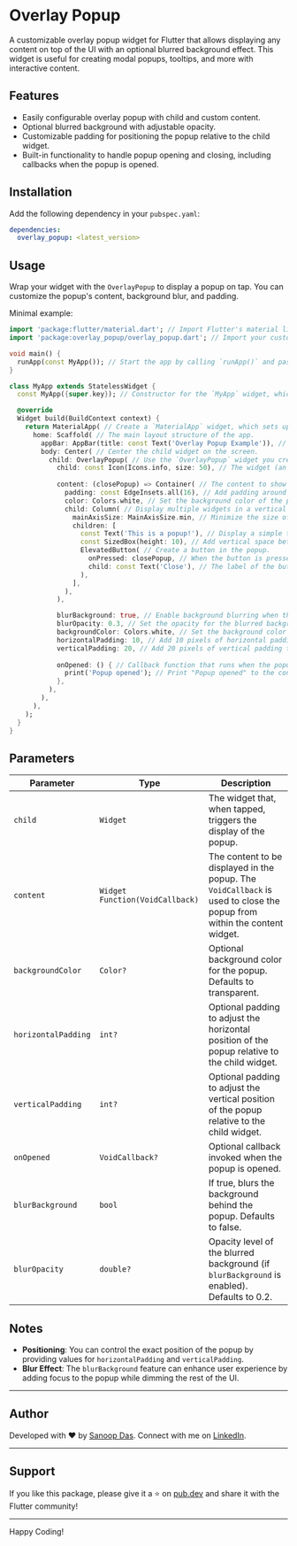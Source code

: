 # Overlay Popup

A customizable overlay popup widget for Flutter that allows displaying any content on top of the UI with an optional blurred background effect. This widget is useful for creating modal popups, tooltips, and more with interactive content.

## Features
- Easily configurable overlay popup with child and custom content.
- Optional blurred background with adjustable opacity.
- Customizable padding for positioning the popup relative to the child widget.
- Built-in functionality to handle popup opening and closing, including callbacks when the popup is opened.

## Installation

Add the following dependency in your `pubspec.yaml`:

```yaml
dependencies:
  overlay_popup: <latest_version>
```

## Usage

Wrap your widget with the `OverlayPopup` to display a popup on tap. You can customize the popup's content, background blur, and padding.

Minimal example:

```dart
import 'package:flutter/material.dart'; // Import Flutter's material library for UI components.
import 'package:overlay_popup/overlay_popup.dart'; // Import your custom `OverlayPopup` widget.

void main() {
  runApp(const MyApp()); // Start the app by calling `runApp()` and passing the root widget `MyApp`.
}

class MyApp extends StatelessWidget {
  const MyApp({super.key}); // Constructor for the `MyApp` widget, which is stateless.

  @override
  Widget build(BuildContext context) {
    return MaterialApp( // Create a `MaterialApp` widget, which sets up the app's theme and navigation.
      home: Scaffold( // The main layout structure of the app.
        appBar: AppBar(title: const Text('Overlay Popup Example')), // Create an app bar with a title.
        body: Center( // Center the child widget on the screen.
          child: OverlayPopup( // Use the `OverlayPopup` widget you created earlier.
            child: const Icon(Icons.info, size: 50), // The widget (an info icon) that triggers the popup.
            
            content: (closePopup) => Container( // The content to show in the popup, passed as a function.
              padding: const EdgeInsets.all(16), // Add padding around the content inside the popup.
              color: Colors.white, // Set the background color of the popup to white.
              child: Column( // Display multiple widgets in a vertical column.
                mainAxisSize: MainAxisSize.min, // Minimize the size of the column to fit its children.
                children: [
                  const Text('This is a popup!'), // Display a simple text message in the popup.
                  const SizedBox(height: 10), // Add vertical space between the text and the button.
                  ElevatedButton( // Create a button in the popup.
                    onPressed: closePopup, // When the button is pressed, close the popup.
                    child: const Text('Close'), // The label of the button.
                  ),
                ],
              ),
            ),

            blurBackground: true, // Enable background blurring when the popup is shown.
            blurOpacity: 0.3, // Set the opacity for the blurred background.
            backgroundColor: Colors.white, // Set the background color of the popup content to white.
            horizontalPadding: 10, // Add 10 pixels of horizontal padding to the popup positioning.
            verticalPadding: 20, // Add 20 pixels of vertical padding to the popup positioning.
            
            onOpened: () { // Callback function that runs when the popup is opened.
              print('Popup opened'); // Print "Popup opened" to the console when the popup is shown.
            },
          ),
        ),
      ),
    );
  }
}

```

## Parameters

| Parameter          | Type                        | Description                                                                                                                                         |
|--------------------|-----------------------------|-----------------------------------------------------------------------------------------------------------------------------------------------------|
| `child`            | `Widget`                    | The widget that, when tapped, triggers the display of the popup.                                                                                     |
| `content`          | `Widget Function(VoidCallback)` | The content to be displayed in the popup. The `VoidCallback` is used to close the popup from within the content widget.                               |
| `backgroundColor`  | `Color?`                    | Optional background color for the popup. Defaults to transparent.                                                                                   |
| `horizontalPadding`| `int?`                      | Optional padding to adjust the horizontal position of the popup relative to the child widget.                                                        |
| `verticalPadding`  | `int?`                      | Optional padding to adjust the vertical position of the popup relative to the child widget.                                                         |
| `onOpened`         | `VoidCallback?`             | Optional callback invoked when the popup is opened.                                                                                                 |
| `blurBackground`   | `bool`                      | If true, blurs the background behind the popup. Defaults to false.                                                                                  |
| `blurOpacity`      | `double?`                   | Opacity level of the blurred background (if `blurBackground` is enabled). Defaults to 0.2.                                                          |


## Notes
- **Positioning**: You can control the exact position of the popup by providing values for `horizontalPadding` and `verticalPadding`.
- **Blur Effect**: The `blurBackground` feature can enhance user experience by adding focus to the popup while dimming the rest of the UI.


---


## Author

Developed with ❤️ by [Sanoop Das](https://codelife.in). Connect with me on [LinkedIn](https://www.linkedin.com/in/sd2b/).

---

## Support

If you like this package, please give it a ⭐ on [pub.dev](https://pub.dev/packages/custom_overlay_popup) and share it with the Flutter community!

---

Happy Coding!


